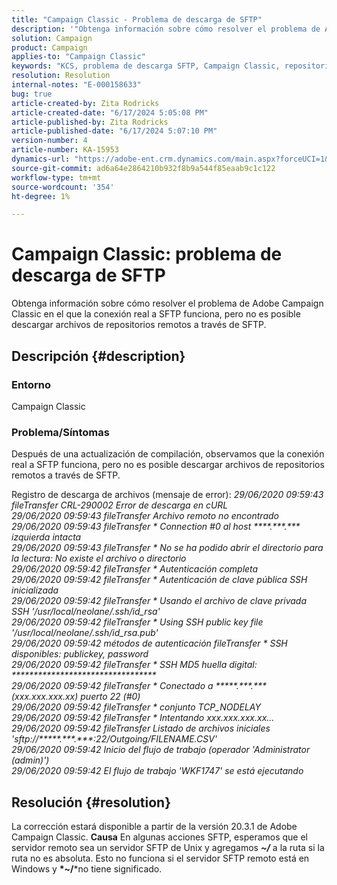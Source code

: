 ```yaml
---
title: "Campaign Classic - Problema de descarga de SFTP"
description: '"Obtenga información sobre cómo resolver el problema de Adobe CC en el que la conexión real a SFTP funciona, pero no es posible descargar archivos de repositorios remotos a través de SFTP".'
solution: Campaign
product: Campaign
applies-to: "Campaign Classic"
keywords: "KCS, problema de descarga SFTP, Campaign Classic, repositorios remotos "
resolution: Resolution
internal-notes: "E-000158633"
bug: true
article-created-by: Zita Rodricks
article-created-date: "6/17/2024 5:05:08 PM"
article-published-by: Zita Rodricks
article-published-date: "6/17/2024 5:07:10 PM"
version-number: 4
article-number: KA-15953
dynamics-url: "https://adobe-ent.crm.dynamics.com/main.aspx?forceUCI=1&pagetype=entityrecord&etn=knowledgearticle&id=082c94bc-cb2c-ef11-840a-002248084fbb"
source-git-commit: ad6a64e2864210b932f8b9a544f85eaab9c1c122
workflow-type: tm+mt
source-wordcount: '354'
ht-degree: 1%

---
```


# Campaign Classic: problema de descarga de SFTP


Obtenga información sobre cómo resolver el problema de Adobe Campaign Classic en el que la conexión real a SFTP funciona, pero no es posible descargar archivos de repositorios remotos a través de SFTP.

## Descripción {#description}


### <b>Entorno</b>

Campaign Classic



### <b>Problema/Síntomas</b>

Después de una actualización de compilación, observamos que la conexión real a SFTP funciona, pero no es posible descargar archivos de repositorios remotos a través de SFTP.

Registro de descarga de archivos (mensaje de error):
*29/06/2020 09:59:43 fileTransfer CRL-290002 Error de descarga en cURL
<br>29/06/2020 09:59:43 fileTransfer Archivo remoto no encontrado
<br>29/06/2020 09:59:43 fileTransfer \* Connection #0 al host \*\*\*\*.\*\*\*.\*\*\* izquierda intacta
<br>29/06/2020 09:59:43 fileTransfer \* No se ha podido abrir el directorio para la lectura: No existe el archivo o directorio
<br>29/06/2020 09:59:42 fileTransfer \* Autenticación completa
<br>29/06/2020 09:59:42 fileTransfer \* Autenticación de clave pública SSH inicializada
<br>29/06/2020 09:59:42 fileTransfer \* Usando el archivo de clave privada SSH &#39;/usr/local/neolane/.ssh/id_rsa&#39;
<br>29/06/2020 09:59:42 fileTransfer \* Using SSH public key file &#39;/usr/local/neolane/.ssh/id_rsa.pub&#39;
<br>29/06/2020 09:59:42 métodos de autenticación fileTransfer \* SSH disponibles: publickey, password
<br>29/06/2020 09:59:42 fileTransfer \* SSH MD5 huella digital: \*\*\*\*\*\*\*\*\*\*\*\*\*\*\*\*\*\*\*\*\*\*\*\*\*\*\*\*\*\*\*\*\*
<br>29/06/2020 09:59:42 fileTransfer \* Conectado a \*\*\*\*\*.\*\*\*.\*\*\* (xxx.xxx.xxx.xx) puerto 22 (#0)
<br>29/06/2020 09:59:42 fileTransfer \* conjunto TCP_NODELAY
<br>29/06/2020 09:59:42 fileTransfer \* Intentando xxx.xxx.xxx.xx...
<br>29/06/2020 09:59:42 fileTransfer Listado de archivos iniciales &#39;sftp://\*\*\*\*\*.\*\*\*.\*\*\*:22/Outgoing/FILENAME.CSV&#39;
<br>29/06/2020 09:59:42 Inicio del flujo de trabajo (operador &#39;Administrator (admin)&#39;)
<br>29/06/2020 09:59:42 El flujo de trabajo &#39;WKF1747&#39; se está ejecutando*

## Resolución {#resolution}


La corrección estará disponible a partir de la versión 20.3.1 de Adobe Campaign Classic.
<b>Causa</b>
En algunas acciones SFTP, esperamos que el servidor remoto sea un servidor SFTP de Unix y agregamos <b>*~/</b>* a la ruta si la ruta no es absoluta.
Esto no funciona si el servidor SFTP remoto está en Windows y <b>*~/</b>*no tiene significado.
